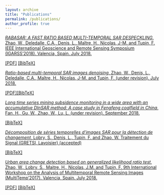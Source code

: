 ```yaml
---
layout: archive
title: "Publications"
permalink: /publications/
author_profile: true
---
```


[*RABASAR: A FAST RATIO BASED MULTI-TEMPORAL SAR DESPECKLING*, Zhao, W., Deledalle, C.A., Denis, L., Maître, H., Nicolas, J-M. and Tupin, F. IEEE International Geoscience and Remote Sensing Symposium (IGARSS’2018). Valencia, Spain. July 2018.](https://WeiyingZhao.github.io/publication/2018-07-22-igarss18-RABASAR)

[[PDF]](http://WeiyingZhao.github.io/files/2018igarss-RABASAR.pdf) [[BibTeX]](http://WeiyingZhao.github.io/files/2018-07-22-igarss18RABASAR.bib)


[*Ratio-based multi-temporal SAR images denoising*, Zhao, W., Denis, L., Deledalle, C.A., Maître, H., Nicolas, J-M. and Tupin, F. (under revision). July 2018.](2018-01-01-SAR-Decomposition1.md)

[[PDF]](http://WeiyingZhao.github.io/files/RatioSAR_denoising.pdf)[[BibTeX]](http://WeiyingZhao.github.io/files/2018-01-07-MultiTempDenoising.bib)


[*Long time series mining subsidence monitoring in a wide area with an accumulative DInSAR method: A case study in Fengfeng coalfield in China*, Fan, H., Gu, W., Zhao, W., Lu, L. (under revision). September 2018.](2018-01-01-SAR-Decomposition2.md)

[[BibTeX]](http://WeiyingZhao.github.io/files/2018-01-07-DInSAR.bib)


[*Décomposition de séries temporelles d’images SAR pour la détection de changement*, Lobry, S.,  Denis, L., Tupin, F. and Zhao, W. Traitement du Signal (GRETSI, Lavoisier) (accepted)](2017-12-01-SAR-Decomposition.md)

[[BibTeX]](http://WeiyingZhao.github.io/files/2017SARDecomposition.bib)


[*Urban area change detection based on generalized likelihood ratio test*, Zhao, W., Lobry, S., Maitre, H., Nicolas, J.M. and Tupin, F. 9th International Workshop on the Analysis of Multitemporal Remote Sensing Images (MultiTemp’2017). Valencia, Spain. July 2018.](https://WeiyingZhao.github.io/publication/2018-07-22-igarss18-RABASAR)

[[PDF]](http://WeiyingZhao.github.io/files/2017-MultiTemp-Change-Detection.pdf) [[BibTeX]](http://rcdaudt.github.io/files/2017-06-27-MultiTemp-CD.bib)

